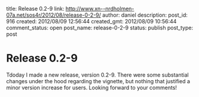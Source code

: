 title: Release 0.2-9
link: http://www.xn--nrdholmen-07a.net/sos4r/2012/08/release-0-2-9/
author: daniel
description: 
post_id: 916
created: 2012/08/09 12:56:44
created_gmt: 2012/08/09 10:56:44
comment_status: open
post_name: release-0-2-9
status: publish
post_type: post

# Release 0.2-9

Tdoday I made a new release, version 0.2-9. There were some substantial changes under the hood regarding the vignette, but nothing that justified a minor version increase for users. Looking forward to your comments!